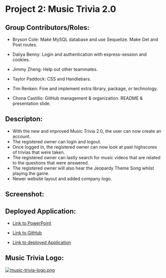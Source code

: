 # Project 2: Music Trivia 2.0 

## Group Contributors/Roles: 
* Bryson Cole: Make MySQL database and use Sequelize. Make Get and Post routes.

* Daliya Benny: Login and authentication with express-session and cookies.

* Jimmy Zheng: Help out other teammates.

* Taylor Paddock: CSS and Handlebars.

* Tim Renken: Fine and implement extra library, package, or technology.

* Chona Castillo: GitHub management & organization. README & presentation slide. 

## Descripton:

* With the new and improved Music Trivia 2.0, the user can now create an account. 
* The registered owner can login and logout.
* Once logged in, the registered owner can now look at past highscores of trivias that were taken. 
* The registered owner can lastly search for music videos that are related to the questions that were answered. 
* The registered owner will also hear the Jeopardy Theme Song whilst playing the game.
* Newer website layout and added company logo. 

## Screenshot:


## Deployed Application:

* [Link to PowerPoint](https://docs.google.com/presentation/d/1jvwyjJ7dpNLHpVdG6tJ2kyWzcPCzsuZHTdhw_rvaAGw/edit?usp=sharing)

* [Link to GitHub](https://github.com/ChonaC/Project-2-MUSICTRIVIA)

* [Link to deployed Application]()

## Music Trivia Logo:
[![music-trivia-logo.png](https://i.postimg.cc/SQMSzcHD/music-trivia-logo.png)](https://postimg.cc/WtsLBqNk)